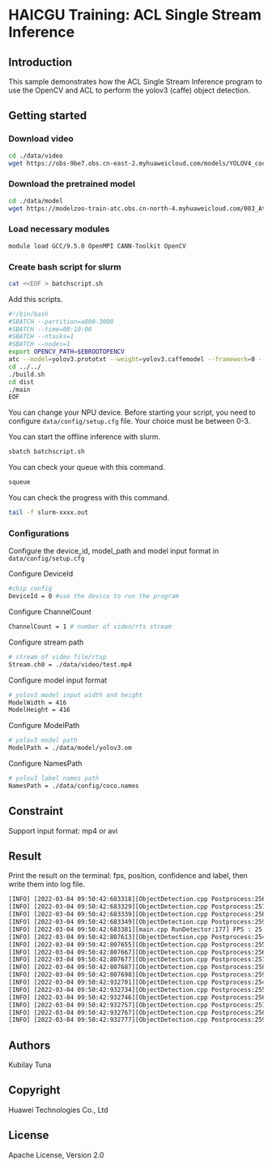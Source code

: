 # HAICGU Training: ACL Single Stream Inference

## Introduction
This sample demonstrates how the ACL Single Stream Inference program to use the OpenCV and ACL to perform the yolov3 (caffe) object detection.

## Getting started

### Download video
```bash
cd ./data/video
wget https://obs-9be7.obs.cn-east-2.myhuaweicloud.com/models/YOLOV4_coco_detection_car_video/test_video/test.mp4
```

### Download the pretrained model
```bash
cd ./data/model
wget https://modelzoo-train-atc.obs.cn-north-4.myhuaweicloud.com/003_Atc_Models/AE/ATC%20Model/Yolov3/yolov3.caffemodel 
```

### Load necessary modules
```bash
module load GCC/9.5.0 OpenMPI CANN-Toolkit OpenCV
```

### Create bash script for slurm
```bash
cat <<EOF > batchscript.sh
```
Add this scripts.

```bash
#!/bin/bash
#SBATCH --partition=a800-3000
#SBATCH --time=00:10:00
#SBATCH --ntasks=1
#SBATCH --nodes=1
export OPENCV_PATH=$EBROOTOPENCV
atc --model=yolov3.prototxt --weight=yolov3.caffemodel --framework=0 --output=yolov3 --soc_version=Ascend310 --insert_op_conf=./aipp_yolov3_416_no_csc.cfg 
cd ../../
./build.sh
cd dist
./main
EOF
```

You can change your NPU device. Before starting your script, you need to configure `data/config/setup.cfg` file. Your choice must be between 0-3.


You can start the offline inference with slurm.
```bash
sbatch batchscript.sh
```

You can check your queue with this command.
```bash
squeue
```
You can check the progress with this command. 
```bash
tail -f slurm-xxxx.out
```

### Configurations
Configure the device_id, model_path and model input format in `data/config/setup.cfg`

Configure DeviceId
```bash
#chip config
DeviceId = 0 #use the device to run the program
```
Configure ChannelCount
```bash
ChannelCount = 1 # number of video/rts stream
```
Configure stream path
```bash
# stream of video file/rtsp
Stream.ch0 = ./data/video/test.mp4
```
Configure model input format
```bash
# yolov3 model input width and height
ModelWidth = 416
ModelHeight = 416
```
Configure ModelPath
```bash
# yolov3 model path
ModelPath = ./data/model/yolov3.om
```
Configure NamesPath
```bash
# yolov3 label names path
NamesPath = ./data/config/coco.names
```

## Constraint
Support input format: mp4 or avi

## Result
Print the result on the terminal: fps, position, confidence and label, then write them into log file.
```bash
[INFO] [2022-03-04 09:50:42:683318][ObjectDetection.cpp Postprocess:256] x2 is 1353
[INFO] [2022-03-04 09:50:42:683329][ObjectDetection.cpp Postprocess:257] y2 is 152
[INFO] [2022-03-04 09:50:42:683339][ObjectDetection.cpp Postprocess:258] score is 84
[INFO] [2022-03-04 09:50:42:683349][ObjectDetection.cpp Postprocess:259] label is person 84%
[INFO] [2022-03-04 09:50:42:683381][main.cpp RunDetector:177] FPS : 25.358
[INFO] [2022-03-04 09:50:42:807613][ObjectDetection.cpp Postprocess:254] x1 is 1223
[INFO] [2022-03-04 09:50:42:807655][ObjectDetection.cpp Postprocess:255] y1 is 1
[INFO] [2022-03-04 09:50:42:807667][ObjectDetection.cpp Postprocess:256] x2 is 1351
[INFO] [2022-03-04 09:50:42:807677][ObjectDetection.cpp Postprocess:257] y2 is 152
[INFO] [2022-03-04 09:50:42:807687][ObjectDetection.cpp Postprocess:258] score is 85
[INFO] [2022-03-04 09:50:42:807698][ObjectDetection.cpp Postprocess:259] label is person 85%
[INFO] [2022-03-04 09:50:42:932701][ObjectDetection.cpp Postprocess:254] x1 is 1224
[INFO] [2022-03-04 09:50:42:932734][ObjectDetection.cpp Postprocess:255] y1 is 1
[INFO] [2022-03-04 09:50:42:932746][ObjectDetection.cpp Postprocess:256] x2 is 1350
[INFO] [2022-03-04 09:50:42:932757][ObjectDetection.cpp Postprocess:257] y2 is 152
[INFO] [2022-03-04 09:50:42:932767][ObjectDetection.cpp Postprocess:258] score is 85
[INFO] [2022-03-04 09:50:42:932777][ObjectDetection.cpp Postprocess:259] label is person 85%
```

## Authors
Kubilay Tuna

## Copyright
Huawei Technologies Co., Ltd

## License
Apache License, Version 2.0

